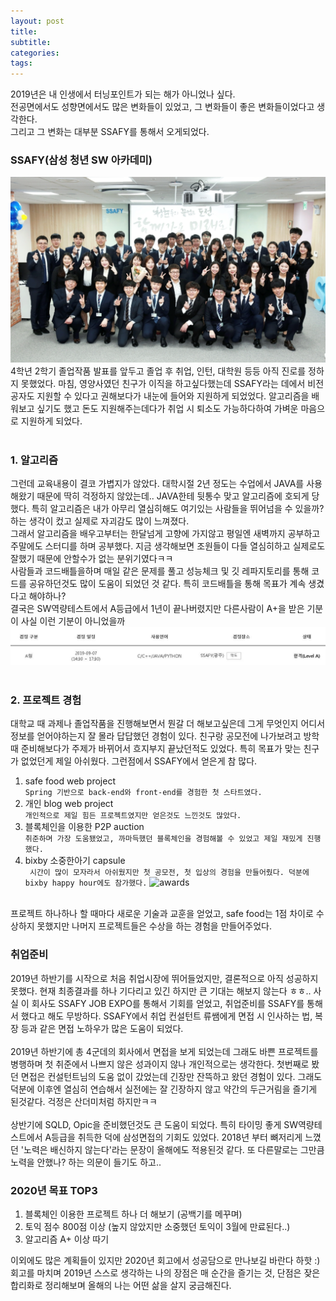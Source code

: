 ```yaml
---
layout: post
title:  
subtitle:   
categories: 
tags: 
---
```


2019년은 내 인생에서 터닝포인트가 되는 해가 아니었나 싶다.<br>
전공면에서도 성향면에서도 많은 변화들이 있었고, 그 변화들이 좋은 변화들이었다고 생각한다.<br>
그리고 그 변화는 대부분 SSAFY를 통해서 오게되었다.

### SSAFY(삼성 청년 SW 아카데미)
![ssafy](/assets/img/aboutme/ssafy.png)
4학년 2학기 졸업작품 발표를 앞두고 졸업 후 취업, 인턴, 대학원 등등 아직 진로를 정하지 못했었다.
마침, 영양사였던 친구가 이직을 하고싶다했는데 SSAFY라는 데에서 비전공자도 지원할 수 있다고 권해보다가 내눈에 들어와 지원하게 되었었다. 
알고리즘을 배워보고 싶기도 했고 돈도 지원해주는데다가 취업 시 퇴소도 가능하다하여 가벼운 마음으로 지원하게 되었다. 
<br>
<br>
### 1. 알고리즘
그런데 교육내용이 결코 가볍지가 않았다. 
대학시절 2년 정도는 수업에서 JAVA를 사용해왔기 때문에 딱히 걱정하지 않았는데.. JAVA한테 뒷통수 맞고 알고리즘에 호되게 당했다.
특히 알고리즘은 내가 아무리 열심히해도 여기있는 사람들을 뛰어넘을 수 있을까? 하는 생각이 컸고 실제로 자괴감도 많이 느껴졌다. <br>
그래서 알고리즘을 배우고부터는 한달넘게 고향에 가지않고 평일엔 새벽까지 공부하고 주말에도 스터디를 하며 공부했다. 
지금 생각해보면 조원들이 다들 열심히하고 실제로도 잘했기 때문에 안할수가 없는 분위기였다ㅋㅋ <br>
사람들과 코드배틀을하며 매일 같은 문제를 풀고 성능체크 및 깃 레파지토리를 통해 코드를 공유하던것도 많이 도움이 되었던 것 같다. 
특히 코드배틀을 통해 목표가 계속 생겼다고 해야하나?<br>
결국은 SW역량테스트에서 A등급에서 1년이 끝나버렸지만 다른사람이 A+을 받은 기분이 사실 이런 기분이 아니었을까
![algo](/assets/img/aboutme/level.JPG)
<br>
<br>
### 2. 프로젝트 경험
대학교 때 과제나 졸업작품을 진행해보면서 뭔갈 더 해보고싶은데 그게 무엇인지 어디서 정보를 얻어야하는지 잘 몰라 답답했던 경험이 있다. 
친구랑 공모전에 나가보려고 방학 때 준비해보다가 주제가 바뀌어서 흐지부지 끝났던적도 있었다. 
특히 목표가 맞는 친구가 없었던게 제일 아쉬웠다. 
그런점에서 SSAFY에서 얻은게 참 많다. 
<br>
1. safe food web project <br> 
``` Spring 기반으로 back-end와 front-end를 경험한 첫 스타트였다. ```
2. 개인 blog web project <br>
``` 개인적으로 제일 힘든 프로젝트였지만 얻은것도 느낀것도 많았다. ```
3. 블록체인을 이용한 P2P auction <br>
``` 취준하며 가장 도움됐었고, 까마득했던 블록체인을 경험해볼 수 있었고 제일 재밌게 진행했다. ```
4. bixby 소중한아기 capsule <br>
``` 시간이 많이 모자라서 아쉬웠지만 첫 공모전, 첫 입상의 경험을 만들어줬다. 덕분에 bixby happy hour에도 참가했다.```
![awards](/assets/img/aboutme/awards.png)
<br>
프로젝트 하나하나 할 때마다 새로운 기술과 교훈을 얻었고, safe food는 1점 차이로 수상하지 못했지만 나머지 프로젝트들은 수상을 하는 경험을 만들어주었다. 


### 취업준비
2019년 하반기를 시작으로 처음 취업시장에 뛰어들었지만, 결론적으로 아직 성공하지 못했다. 
현재 최종결과를 하나 기다리고 있긴 하지만 큰 기대는 해보지 않는다 ㅎㅎ..
사실 이 회사도 SSAFY JOB EXPO를 통해서 기회를 얻었고, 취업준비를 SSAFY를 통해서 했다고 해도 무방하다. 
SSAFY에서 취업 컨설턴트 류쌤에게 면접 시 인사하는 법, 복장 등과 같은 면접 노하우가 많은 도움이 되었다. 
<br>
<br>
2019년 하반기에 총 4군데의 회사에서 면접을 보게 되었는데 그래도 바쁜 프로젝트를 병행하며 첫 취준에서 나쁘지 않은 성과이지 않나 개인적으로는 생각한다. 
첫번째로 봤던 면접은 컨설턴트님의 도움 없이 갔었는데 긴장만 잔뜩하고 왔던 경험이 있다. 
그래도 덕분에 이후엔 열심히 연습해서 실전에는 잘 긴장하지 않고 약간의 두근거림을 즐기게 된것같다. 걱정은 산더미처럼 하지만ㅋㅋ
<br>
<br>
상반기에 SQLD, Opic을 준비했던것도 큰 도움이 되었다. 특히 타이밍 좋게 SW역량테스트에서 A등급을 취득한 덕에 삼성면접의 기회도 있었다. 
2018년 부터 뼈저리게 느꼈던 '노력은 배신하지 않는다'라는 문장이 올해에도 적용된것 같다. 
또 다른말로는 그만큼 노력을 안했나? 하는 의문이 들기도 하고..

### 2020년 목표 TOP3
1. 블록체인 이용한 프로젝트 하나 더 해보기 (공백기를 메꾸며)
2. 토익 점수 800점 이상 (높지 않았지만 소중했던 토익이 3월에 만료된다..)
3. 알고리즘 A+ 이상 따기

이외에도 많은 계획들이 있지만 2020년 회고에서 성공담으로 만나보길 바란다 하핫 :) 
회고를 마치며 2019년 스스로 생각하는 나의 장점은 매 순간을 즐기는 것, 단점은 잦은 합리화로 정리해보며 올해의 나는 어떤 삶을 살지 궁금해진다.
